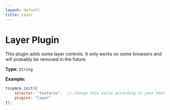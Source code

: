 ```yaml
---
layout: default
title: layer
---
```


# Layer Plugin

This plugin adds some layer controls. It only works on some browsers and will probably be removed in the future.

**Type:** `String`

**Example:**

```js
tinymce.init({
    selector: "textarea",  // change this value according to your html
    plugins: "layer"
});
```
